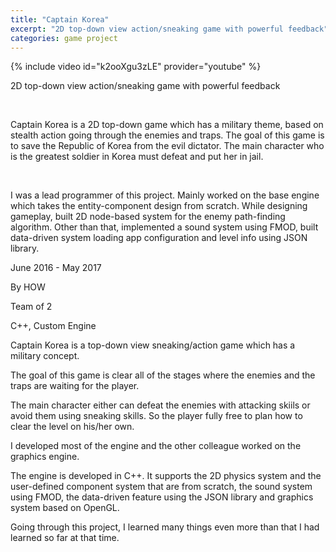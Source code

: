 ```yaml
---
title: "Captain Korea"
excerpt: "2D top-down view action/sneaking game with powerful feedback"
categories: game project
---
```


{% include video id="k2ooXgu3zLE" provider="youtube" %}

2D top-down view action/sneaking game with powerful feedback

​

Captain Korea is a 2D top-down game which has a military theme, based on stealth action going through the enemies and traps. The goal of this game is to save the Republic of Korea from the evil dictator. The main character who is the greatest soldier in Korea must defeat and put her in jail.

​​

I was a lead programmer of this project. Mainly worked on the base engine which takes the entity-component design from scratch. While designing gameplay, built 2D node-based system for the enemy path-finding algorithm. Other than that, implemented a sound system using FMOD, built data-driven system loading app configuration and level info using JSON library. 

June 2016 - May 2017

By HOW

Team of 2

C++, Custom Engine

 

  Captain Korea is a top-down view sneaking/action game which has a military concept.

  The goal of this game is clear all of the stages where the enemies and the traps are waiting for the player. 

  The main character either can defeat the enemies with attacking skiils or avoid them using sneaking skills. So the player fully free to plan how to clear the level on his/her own.

 

  I developed most of the engine and the other colleague worked on the graphics engine.

  The engine is developed in C++. It supports the 2D physics system and the user-defined component system that are from scratch, the sound system using FMOD, the data-driven feature using the JSON library and graphics system based on OpenGL.

  Going through this project, I learned many things even more than that I had learned so far at that time. 

